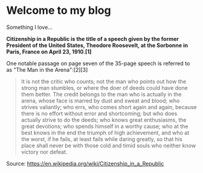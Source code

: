 # Welcome to my blog

Something I love...

**Citizenship in a Republic is the title of a speech given by the former President of the United States, Theodore Roosevelt, at the Sorbonne in Paris, France on April 23, 1910.[1]**

One notable passage on page seven of the 35-page speech is referred to as "The Man in the Arena":[2][3]

> It is not the critic who counts; not the man who points out how the strong man stumbles, or where the doer of deeds could have done them better. The credit belongs to the man who is actually in the arena, whose face is marred by dust and sweat and blood; who strives valiantly; who errs, who comes short again and again, because there is no effort without error and shortcoming; but who does actually strive to do the deeds; who knows great enthusiasms, the great devotions; who spends himself in a worthy cause; who at the best knows in the end the triumph of high achievement, and who at the worst, if he fails, at least fails while daring greatly, so that his place shall never be with those cold and timid souls who neither know victory nor defeat.

Source: https://en.wikipedia.org/wiki/Citizenship_in_a_Republic
